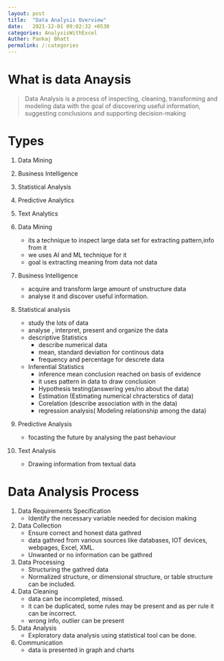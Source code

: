 ```yaml
---
layout: post
title:  "Data Analysis Overview"
date:   2021-12-01 09:02:32 +0530
categories: AnalysisWithExcel
Auther: Pankaj Bhatt
permalink: /:categories
---
```


# What is data Anaysis
> Data Analysis is a process of inspecting, cleaning, transforming and modeling data with the goal of discovering useful information, suggesting conclusions and supporting decision-making

# Types
1. Data Mining
2. Business Intelligence
3. Statistical Analysis
4. Predictive Analytics
5. Text Analytics


1. Data Mining
   - its a technique to inspect large data set for extracting pattern,info from it
   - we uses AI and ML technique for it
   - goal is extracting meaning from data not data

2. Business Intelligence
   - acquire and transform large amount of unstructure data
   - analyse it and discover useful information.

3. Statistical analysis
   - study the lots of data
   - analyse , interpret, present and organize the data
   - descriptive Statistics
     - describe numerical data
     - mean, standard deviation for continous data
     - frequency and percentage for descrete data
   - Inferential Statistics
     - inference mean conclusion reached on basis of evidence
     - it uses pattern in data to draw conclusion
     - Hypothesis testing(answering yes/no about the data)
     - Estimation (Estimating numerical chracterstics of data)
     - Corelation (describe association with in the data)
     - regression analysis( Modeling relationship among the data)

4. Predictive Analysis
   - focasting the future by analysing the past behaviour

5. Text Analysis
   - Drawing information from textual data

# Data Analysis Process
1. Data Requirements Specification
   - Identify the necessary variable needed for decision making
2. Data Collection
   - Ensure correct and honest data gathred
   - data gathred from  various sources like databases, IOT devices, webpages, Excel, XML.
   - Unwanted or no information can be gathred
3. Data Processing
   - Structuring the gathred data
   - Normalized structure, or dimensional structure, or table structure can be included.
4. Data Cleaning
   - data can be incompleted, missed.
   - it can be duplicated, some rules may be present and as per rule it can be incorrect.
   - wrong info, outlier can be present
5. Data Analysis
   - Exploratory data analysis using statistical tool can be done.
6. Communication
   - data is presented in graph and charts